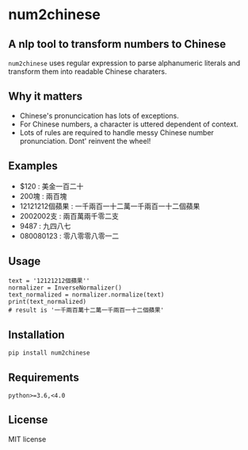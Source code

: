 # num2chinese
## A nlp tool to transform numbers to Chinese

`num2chinese` uses regular expression to parse alphanumeric literals and transform them into readable Chinese charaters.

## Why it matters
- Chinese's pronuncication has lots of exceptions.
- For Chinese numbers, a character is uttered dependent of context.
- Lots of rules are required to handle messy Chinese number pronunciation. Dont' reinvent the wheel!

## Examples
- $120 : 美金一百二十
- 200塊 : 兩百塊
- 12121212個蘋果 : 一千兩百一十二萬一千兩百一十二個蘋果
- 2002002支 : 兩百萬兩千零二支
- 9487 : 九四八七
- 080080123 : 零八零零八零一二

## Usage
```
text = '12121212個蘋果''
normalizer = InverseNormalizer()
text_normalized = normalizer.normalize(text)
print(text_normalized)
# result is '一千兩百萬十二萬一千兩百一十二個蘋果'
```
## Installation

`pip install num2chinese`

## Requirements

`python>=3.6,<4.0`

## License
MIT license

